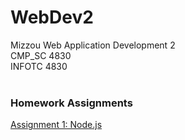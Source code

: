 # WebDev2
Mizzou Web Application Development 2<br>
CMP_SC 4830<br>
INFOTC 4830<br>
<br>

### Homework Assignments
[Assignment 1: Node.js](https://github.com/Spidious/WebDev2/tree/main/assignments/hw1)
